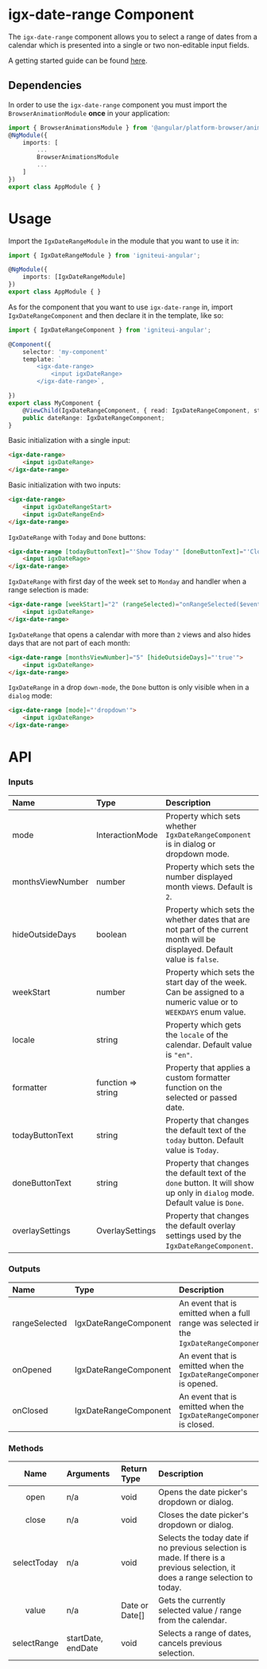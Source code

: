 # igx-date-range Component

The `igx-date-range` component allows you to select a range of dates from a calendar which is presented into a single or two non-editable input fields.

A getting started guide can be found [here]().

## Dependencies
In order to use the `igx-date-range` component you must import the `BrowserAnimationModule` **once** in your application:
```typescript
import { BrowserAnimationsModule } from '@angular/platform-browser/animations';
@NgModule({
	imports: [
		...
        BrowserAnimationsModule
        ...
	]
})
export class AppModule { }
```

# Usage
Import the `IgxDateRangeModule` in the module that you want to use it in:
```typescript
import { IgxDateRangeModule } from 'igniteui-angular';

@NgModule({
    imports: [IgxDateRangeModule]
})
export class AppModule { }
```

As for the component that you want to use `igx-date-range` in, import `IgxDateRangeComponent` and then declare it in the template, like so:

```typescript
import { IgxDateRangeComponent } from 'igniteui-angular';

@Component({
    selector: 'my-component'
    template: `
        <igx-date-range>
            <input igxDateRange>
        </igx-date-range>`,

})
export class MyComponent {
    @ViewChild(IgxDateRangeComponent, { read: IgxDateRangeComponent, static: false })
    public dateRange: IgxDateRangeComponent;
}
```

Basic initialization with a single input:
```html
<igx-date-range>
    <input igxDateRange>
</igx-date-range>
```

Basic initialization with two inputs:
```html
<igx-date-range>
    <input igxDateRangeStart>
    <input igxDateRangeEnd>
</igx-date-range>
```

`IgxDateRange` with `Today` and `Done` buttons:
```html
<igx-date-range [todayButtonText]="'Show Today'" [doneButtonText]="'Close'">
    <input igxDateRage>
</igx-date-range>
```

`IgxDateRange` with first day of the week set to `Monday` and handler when a range selection is made:
```html
<igx-date-range [weekStart]="2" (rangeSelected)="onRangeSelected($event)">
    <input igxDateRange>
</igx-date-range>
```

`IgxDateRange` that opens a calendar with more than `2` views and also hides days that are not part of each month:
```html
<igx-date-range [monthsViewNumber]="5" [hideOutsideDays]="'true'">
    <input igxDateRange>
</igx-date-range>
```

`IgxDateRange` in a drop `down-mode`, the `Done` button is only visible when in a `dialog` mode:
```html
<igx-date-range [mode]="'dropdown'">
    <input igxDateRange>
</igx-date-range>
```



# API

### Inputs
| Name             | Type               | Description |
|:-----------------|:-------------------|:------------|
| mode             | InteractionMode    | Property which sets whether `IgxDateRangeComponent` is in dialog or dropdown mode. |
| monthsViewNumber | number             | Property which sets the number displayed month views. Default is `2`. |
| hideOutsideDays  | boolean            | Property which sets the whether dates that are not part of the current month will be displayed. Default value is `false`. |
| weekStart        | number             | Property which sets the start day of the week. Can be assigned to a numeric value or to `WEEKDAYS` enum value. |
| locale           | string             | Property which gets the `locale` of the calendar. Default value is `"en"`. |
| formatter        | function => string | Property that applies a custom formatter function on the selected or passed date. |
| todayButtonText  | string             | Property that changes the default text of the `today` button. Default value is `Today`. |
| doneButtonText   | string             | Property that changes the default text of the `done` button. It will show up only in `dialog` mode. Default value is `Done`. |
| overlaySettings  | OverlaySettings    | Property that changes the default overlay settings used by the `IgxDateRangeComponent`. | 

### Outputs
| Name             | Type                  | Description |
|:-----------------|:----------------------|:------------|
| rangeSelected    | IgxDateRangeComponent | An event that is emitted when a full range was selected in the `IgxDateRangeComponent`. |
| onOpened         | IgxDateRangeComponent | An event that is emitted when the `IgxDateRangeComponent` is opened.                    |
| onClosed         | IgxDateRangeComponent | An event that is emitted when the `IgxDateRangeComponent` is closed.                    |

### Methods
| Name        | Arguments     | Return Type | Description |
|:-----------:|:--------------|:------------|:------------|
| open        | n/a           | void           | Opens the date picker's dropdown or dialog. |
| close       | n/a           | void           | Closes the date picker's dropdown or dialog. |
| selectToday | n/a           | void           | Selects the today date if no previous selection is made. If there is a previous selection, it does a range selection to today. | 
| value       | n/a           | Date or Date[] | Gets the currently selected value / range from the calendar. |
| selectRange | startDate, endDate | void      | Selects a range of dates, cancels previous selection. |